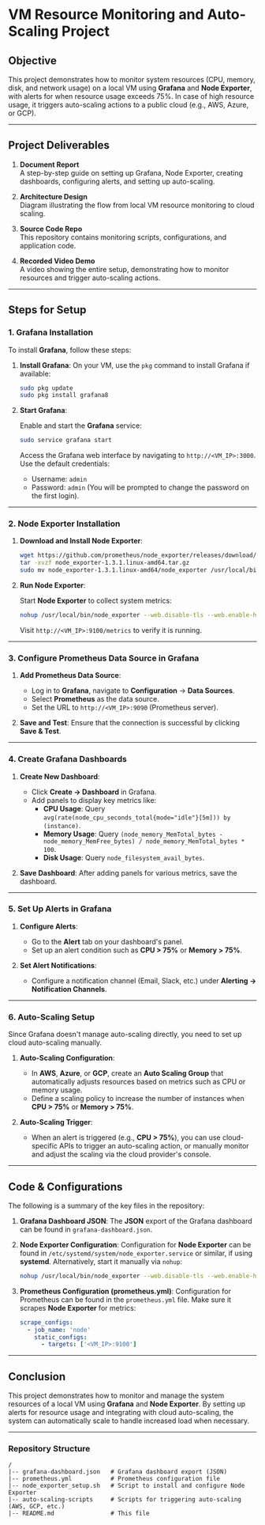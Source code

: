 
# VM Resource Monitoring and Auto-Scaling Project

## Objective
This project demonstrates how to monitor system resources (CPU, memory, disk, and network usage) on a local VM using **Grafana** and **Node Exporter**, with alerts for when resource usage exceeds 75%. In case of high resource usage, it triggers auto-scaling actions to a public cloud (e.g., AWS, Azure, or GCP).

---

## Project Deliverables

1. **Document Report**  
   A step-by-step guide on setting up Grafana, Node Exporter, creating dashboards, configuring alerts, and setting up auto-scaling.

2. **Architecture Design**  
   Diagram illustrating the flow from local VM resource monitoring to cloud scaling.

3. **Source Code Repo**  
   This repository contains monitoring scripts, configurations, and application code.

4. **Recorded Video Demo**  
   A video showing the entire setup, demonstrating how to monitor resources and trigger auto-scaling actions.

---

## Steps for Setup

### 1. Grafana Installation

To install **Grafana**, follow these steps:

1. **Install Grafana**:
   On your VM, use the `pkg` command to install Grafana if available:

   ```bash
   sudo pkg update
   sudo pkg install grafana8
   ```

2. **Start Grafana**:

   Enable and start the **Grafana** service:

   ```bash
   sudo service grafana start
   ```

   Access the Grafana web interface by navigating to `http://<VM_IP>:3000`. Use the default credentials:
   - Username: `admin`
   - Password: `admin` (You will be prompted to change the password on the first login).

---

### 2. Node Exporter Installation

1. **Download and Install Node Exporter**:

   ```bash
   wget https://github.com/prometheus/node_exporter/releases/download/v1.3.1/node_exporter-1.3.1.linux-amd64.tar.gz
   tar -xvzf node_exporter-1.3.1.linux-amd64.tar.gz
   sudo mv node_exporter-1.3.1.linux-amd64/node_exporter /usr/local/bin/
   ```

2. **Run Node Exporter**:
   
   Start **Node Exporter** to collect system metrics:

   ```bash
   nohup /usr/local/bin/node_exporter --web.disable-tls --web.enable-http2=false &
   ```

   Visit `http://<VM_IP>:9100/metrics` to verify it is running.

---

### 3. Configure Prometheus Data Source in Grafana

1. **Add Prometheus Data Source**:
   - Log in to **Grafana**, navigate to **Configuration** → **Data Sources**.
   - Select **Prometheus** as the data source.
   - Set the URL to `http://<VM_IP>:9090` (Prometheus server).

2. **Save and Test**:
   Ensure that the connection is successful by clicking **Save & Test**.

---

### 4. Create Grafana Dashboards

1. **Create New Dashboard**:
   - Click **Create → Dashboard** in Grafana.
   - Add panels to display key metrics like:
     - **CPU Usage**: Query `avg(rate(node_cpu_seconds_total{mode="idle"}[5m])) by (instance)`.
     - **Memory Usage**: Query `(node_memory_MemTotal_bytes - node_memory_MemFree_bytes) / node_memory_MemTotal_bytes * 100`.
     - **Disk Usage**: Query `node_filesystem_avail_bytes`.

2. **Save Dashboard**:
   After adding panels for various metrics, save the dashboard.

---

### 5. Set Up Alerts in Grafana

1. **Configure Alerts**:
   - Go to the **Alert** tab on your dashboard's panel.
   - Set up an alert condition such as **CPU > 75%** or **Memory > 75%**.
   
2. **Set Alert Notifications**:
   - Configure a notification channel (Email, Slack, etc.) under **Alerting → Notification Channels**.

---

### 6. Auto-Scaling Setup

Since Grafana doesn't manage auto-scaling directly, you need to set up cloud auto-scaling manually.

1. **Auto-Scaling Configuration**:
   - In **AWS**, **Azure**, or **GCP**, create an **Auto Scaling Group** that automatically adjusts resources based on metrics such as CPU or memory usage.
   - Define a scaling policy to increase the number of instances when **CPU > 75%** or **Memory > 75%**.

2. **Auto-Scaling Trigger**:
   - When an alert is triggered (e.g., **CPU > 75%**), you can use cloud-specific APIs to trigger an auto-scaling action, or manually monitor and adjust the scaling via the cloud provider's console.

---

## Code & Configurations

The following is a summary of the key files in the repository:

1. **Grafana Dashboard JSON**:
   The **JSON** export of the Grafana dashboard can be found in `grafana-dashboard.json`.

2. **Node Exporter Configuration**:
   Configuration for **Node Exporter** can be found in `/etc/systemd/system/node_exporter.service` or similar, if using **systemd**. Alternatively, start it manually via `nohup`:

   ```bash
   nohup /usr/local/bin/node_exporter --web.disable-tls --web.enable-http2=false &
   ```

3. **Prometheus Configuration (prometheus.yml)**:
   Configuration for Prometheus can be found in the `prometheus.yml` file. Make sure it scrapes **Node Exporter** for metrics:

   ```yaml
   scrape_configs:
     - job_name: 'node'
       static_configs:
         - targets: ['<VM_IP>:9100']
   ```

---

## Conclusion

This project demonstrates how to monitor and manage the system resources of a local VM using **Grafana** and **Node Exporter**. By setting up alerts for resource usage and integrating with cloud auto-scaling, the system can automatically scale to handle increased load when necessary.

---

### Repository Structure

```plaintext
/
|-- grafana-dashboard.json   # Grafana dashboard export (JSON)
|-- prometheus.yml           # Prometheus configuration file
|-- node_exporter_setup.sh   # Script to install and configure Node Exporter
|-- auto-scaling-scripts     # Scripts for triggering auto-scaling (AWS, GCP, etc.)
|-- README.md                # This file
```

